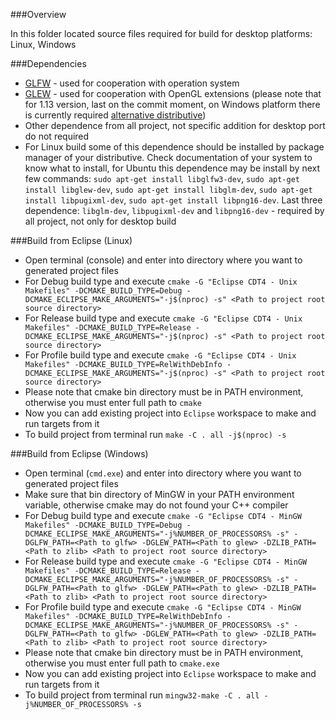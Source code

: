 ###Overview

In this folder located source files required for build for desktop platforms: Linux, Windows

###Dependencies
* [GLFW](https://github.com/glfw/glfw/releases) - used for cooperation with operation system
* [GLEW](https://github.com/nigels-com/glew/releases) - used for cooperation with OpenGL extensions (please note that for 1.13 version, last on the commit moment, on Windows platform there is currently required [alternative distributive](https://github.com/nigels-com/glew/issues/31#issuecomment-145498979))
* Other dependence from all project, not specific addition for desktop port do not required
* For Linux build some of this dependence should be installed by package manager of your distributive. Check documentation of your system to know what to install, for Ubuntu this dependence may be install by next few commands: ```sudo apt-get install libglfw3-dev```, ```sudo apt-get install libglew-dev```, ```sudo apt-get install libglm-dev```, ```sudo apt-get install libpugixml-dev```, ```sudo apt-get install libpng16-dev```. Last three dependence: ```libglm-dev```, ```libpugixml-dev``` and ```libpng16-dev``` - required by all project, not only for desktop build

###Build from Eclipse (Linux)
* Open terminal (console) and enter into directory where you want to generated project files
* For Debug build type and execute ```cmake -G "Eclipse CDT4 - Unix Makefiles" -DCMAKE_BUILD_TYPE=Debug -DCMAKE_ECLIPSE_MAKE_ARGUMENTS="-j$(nproc) -s" <Path to project root source directory>```
* For Release build type and execute ```cmake -G "Eclipse CDT4 - Unix Makefiles" -DCMAKE_BUILD_TYPE=Release -DCMAKE_ECLIPSE_MAKE_ARGUMENTS="-j$(nproc) -s" <Path to project root source directory>```
* For Profile build type and execute ```cmake -G "Eclipse CDT4 - Unix Makefiles" -DCMAKE_BUILD_TYPE=RelWithDebInfo -DCMAKE_ECLIPSE_MAKE_ARGUMENTS="-j$(nproc) -s" <Path to project root source directory>```
* Please note that cmake bin directory must be in PATH environment, otherwise you must enter full path to ```cmake```
* Now you can add existing project into ```Eclipse``` workspace to make and run targets from it
* To build project from terminal run ```make -C . all -j$(nproc) -s```

###Build from Eclipse (Windows)
* Open terminal (```cmd.exe```) and enter into directory where you want to generated project files
* Make sure that bin directory of MinGW in your PATH environment variable, otherwise cmake may do not found your C++ compiler
* For Debug build type and execute ```cmake -G "Eclipse CDT4 - MinGW Makefiles" -DCMAKE_BUILD_TYPE=Debug -DCMAKE_ECLIPSE_MAKE_ARGUMENTS="-j%NUMBER_OF_PROCESSORS% -s" -DGLFW_PATH=<Path to glfw> -DGLEW_PATH=<Path to glew> -DZLIB_PATH=<Path to zlib> <Path to project root source directory>```
* For Release build type and execute ```cmake -G "Eclipse CDT4 - MinGW Makefiles" -DCMAKE_BUILD_TYPE=Release -DCMAKE_ECLIPSE_MAKE_ARGUMENTS="-j%NUMBER_OF_PROCESSORS% -s" -DGLFW_PATH=<Path to glfw> -DGLEW_PATH=<Path to glew> -DZLIB_PATH=<Path to zlib> <Path to project root source directory>```
* For Profile build type and execute ```cmake -G "Eclipse CDT4 - MinGW Makefiles" -DCMAKE_BUILD_TYPE=RelWithDebInfo -DCMAKE_ECLIPSE_MAKE_ARGUMENTS="-j%NUMBER_OF_PROCESSORS% -s" -DGLFW_PATH=<Path to glfw> -DGLEW_PATH=<Path to glew> -DZLIB_PATH=<Path to zlib> <Path to project root source directory>```
* Please note that cmake bin directory must be in PATH environment, otherwise you must enter full path to ```cmake.exe```
* Now you can add existing project into ```Eclipse``` workspace to make and run targets from it
* To build project from terminal run ```mingw32-make -C . all -j%NUMBER_OF_PROCESSORS% -s```
